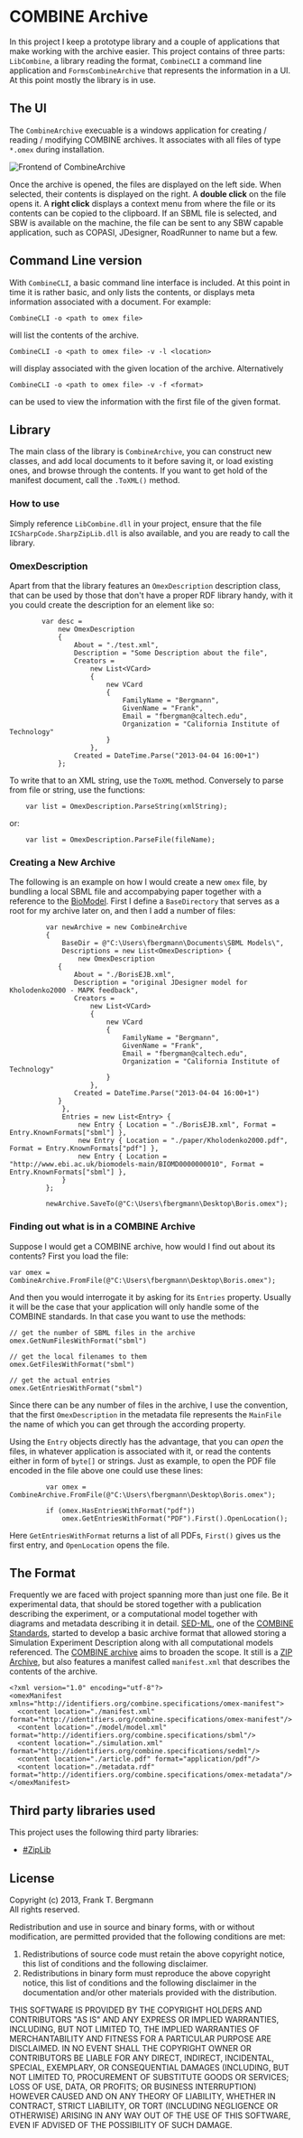 # COMBINE Archive
In this project I keep a prototype library and a couple of applications that make working with the archive easier. This project contains of three parts: `LibCombine`, a library reading the format, `CombineCLI` a command line application and `FormsCombineArchive` that represents the information in a UI. At this point mostly the library is in use. 

## The UI
The `CombineArchive` execuable is a windows application for creating / reading / modifying COMBINE archives. It associates with all files of type `*.omex` during installation. 

![Frontend of CombineArchive](https://raw.github.com/fbergmann/CombineArchive/master/FormsCombineArchive/2013-04-10_-_Screenshot.png)

Once the archive is opened, the files are displayed on the left side. When selected, their contents is displayed on the right. A **double click** on the file opens it. A **right click** displays a context menu from where the file or its contents can be copied to the clipboard. If an SBML file is selected, and SBW is available on the machine, the file can be sent to any SBW capable application, such as COPASI, JDesigner, RoadRunner to name but a few.  

## Command Line version
With `CombineCLI`, a basic command line interface is included. At this point in time it is rather basic, and only lists the contents, or displays meta information associated with a document. For example:


	CombineCLI -o <path to omex file>

will list the contents of the archive.

	CombineCLI -o <path to omex file> -v -l <location>

will display associated with the given location of the archive. Alternatively 

	CombineCLI -o <path to omex file> -v -f <format>

can be used to view the information with the first file of the given format. 

## Library
The main class of the library is `CombineArchive`, you can construct new classes, and add local documents to it before saving it, or load existing ones, and browse through the contents. If you want to get hold of the manifest document, call the `.ToXML()` method.


### How to use
Simply reference `LibCombine.dll` in your project, ensure that the file `ICSharpCode.SharpZipLib.dll` is also available, and you are ready to call the library. 

### OmexDescription
Apart from that the library features an `OmexDescription` description class, that can be used by those that don't have a proper RDF library handy, with it you could create the description for an element like so: 

 			var desc =
                new OmexDescription
                {
                    About = "./test.xml",
                    Description = "Some Description about the file",
                    Creators =
                        new List<VCard> 
                        { 
                            new VCard 
                            { 
                                FamilyName = "Bergmann", 
                                GivenName = "Frank", 
                                Email = "fbergman@caltech.edu", 
                                Organization = "California Institute of Technology" 
                            } 
                        },
                    Created = DateTime.Parse("2013-04-04 16:00+1")
                };

To write that to an XML string, use the `ToXML` method. Conversely to parse from file or string, use the functions: 

		var list = OmexDescription.ParseString(xmlString);

or: 

		var list = OmexDescription.ParseFile(fileName);


### Creating a New Archive
The following is an example on how I would create a new `omex` file, by bundling a local SBML file and accompabying paper together with a reference to the [BioModel](http://biomodels.net/biomodel). First I define a `BaseDirectory` that serves as a root for my archive later on, and then I add a number of files: 

             var newArchive = new CombineArchive
             {
                 BaseDir = @"C:\Users\fbergmann\Documents\SBML Models\",
                 Descriptions = new List<OmexDescription> { 
                     new OmexDescription
                {
                    About = "./BorisEJB.xml",
                    Description = "original JDesigner model for Kholodenko2000 - MAPK feedback",
                    Creators =
                        new List<VCard> 
                        { 
                            new VCard 
                            { 
                                FamilyName = "Bergmann", 
                                GivenName = "Frank", 
                                Email = "fbergman@caltech.edu", 
                                Organization = "California Institute of Technology" 
                            } 
                        },
                    Created = DateTime.Parse("2013-04-04 16:00+1")
                }
                 },
                 Entries = new List<Entry> { 
                     new Entry { Location = "./BorisEJB.xml", Format = Entry.KnownFormats["sbml"] }, 
                     new Entry { Location = "./paper/Kholodenko2000.pdf", Format = Entry.KnownFormats["pdf"] }, 
                     new Entry { Location = "http://www.ebi.ac.uk/biomodels-main/BIOMD0000000010", Format = Entry.KnownFormats["sbml"] }, 
                 }
             };

             newArchive.SaveTo(@"C:\Users\fbergmann\Desktop\Boris.omex");

### Finding out what is in a COMBINE Archive
Suppose I would get a COMBINE archive, how would I find out about its contents? First you load the file: 

	var omex = CombineArchive.FromFile(@"C:\Users\fbergmann\Desktop\Boris.omex");

And then you would interrogate it by asking for its `Entries` property. Usually it will be the case that your application will only handle some of the COMBINE standards. In that case you want to use the methods: 

	// get the number of SBML files in the archive
	omex.GetNumFilesWithFormat("sbml") 

    // get the local filenames to them 
    omex.GetFilesWithFormat("sbml")

    // get the actual entries
    omex.GetEntriesWithFormat("sbml")

Since there can be any number of files in the archive, I use the convention, that the first `OmexDescription` in the metadata file represents the `MainFile` the name of which you can get through the according property.

Using the `Entry` objects directly has the advantage, that you can *open* the files, in whatever application is associated with it, or read the contents either in form of `byte[]` or strings. Just as example, to open the PDF file encoded in the file above one could use these lines: 

             var omex = CombineArchive.FromFile(@"C:\Users\fbergmann\Desktop\Boris.omex");

             if (omex.HasEntriesWithFormat("pdf"))
                 omex.GetEntriesWithFormat("PDF").First().OpenLocation();

Here `GetEntriesWithFormat` returns a list of all PDFs, `First()` gives us the first entry, and `OpenLocation` opens the file. 


## The Format
Frequently we are faced with project spanning more than just one file. Be it experimental data, that should be stored together with a publication describing the experiment, or a computational model together with diagrams and metadata describing it in detail. [SED-ML](http://sed-ml.org), one of the [COMBINE Standards](http://co.mbine.org), started to develop a basic archive format that allowed storing a Simulation Experiment Description along with all computational models referenced. The [COMBINE archive](http://co.mbine.org/documents/archive) aims to broaden the scope. It still is a [ZIP Archive](http://en.wikipedia.org/wiki/Zip_(file_format)), but also features a manifest called `manifest.xml` that describes the contents of the archive. 

    <?xml version="1.0" encoding="utf-8"?>
    <omexManifest xmlns="http://identifiers.org/combine.specifications/omex-manifest">
      <content location="./manifest.xml" format="http://identifiers.org/combine.specifications/omex-manifest"/>
      <content location="./model/model.xml" format="http://identifiers.org/combine.specifications/sbml"/>
      <content location="./simulation.xml" format="http://identifiers.org/combine.specifications/sedml"/>
      <content location="./article.pdf" format="application/pdf"/>
      <content location="./metadata.rdf" format="http://identifiers.org/combine.specifications/omex-metadata"/>
    </omexManifest>
    
## Third party libraries used
This project uses the following third party libraries: 

- [#ZipLib](http://www.icsharpcode.net/opensource/sharpziplib/)

## License 
Copyright (c) 2013, Frank T. Bergmann  
All rights reserved.

Redistribution and use in source and binary forms, with or without
modification, are permitted provided that the following conditions are met: 

1. Redistributions of source code must retain the above copyright notice, this
   list of conditions and the following disclaimer. 
2. Redistributions in binary form must reproduce the above copyright notice,
   this list of conditions and the following disclaimer in the documentation
   and/or other materials provided with the distribution. 

THIS SOFTWARE IS PROVIDED BY THE COPYRIGHT HOLDERS AND CONTRIBUTORS "AS IS" AND
ANY EXPRESS OR IMPLIED WARRANTIES, INCLUDING, BUT NOT LIMITED TO, THE IMPLIED
WARRANTIES OF MERCHANTABILITY AND FITNESS FOR A PARTICULAR PURPOSE ARE
DISCLAIMED. IN NO EVENT SHALL THE COPYRIGHT OWNER OR CONTRIBUTORS BE LIABLE FOR
ANY DIRECT, INDIRECT, INCIDENTAL, SPECIAL, EXEMPLARY, OR CONSEQUENTIAL DAMAGES
(INCLUDING, BUT NOT LIMITED TO, PROCUREMENT OF SUBSTITUTE GOODS OR SERVICES;
LOSS OF USE, DATA, OR PROFITS; OR BUSINESS INTERRUPTION) HOWEVER CAUSED AND
ON ANY THEORY OF LIABILITY, WHETHER IN CONTRACT, STRICT LIABILITY, OR TORT
(INCLUDING NEGLIGENCE OR OTHERWISE) ARISING IN ANY WAY OUT OF THE USE OF THIS
SOFTWARE, EVEN IF ADVISED OF THE POSSIBILITY OF SUCH DAMAGE.